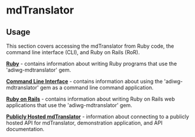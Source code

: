 # mdTranslator

## Usage

This section covers accessing the mdTranslator from Ruby code, the command line interface (CLI), and Ruby on Rails (RoR).  

[__Ruby__](useRubyGem.md) - contains information about writing Ruby programs that use the 'adiwg-mdtranslator' gem.

[__Command Line Interface__](useCli.md) - contains information about using the 'adiwg-mdtranslator' gem as a command line command application.

[__Ruby on Rails__](useRoR.md) - contains information about writing Ruby on Rails web applications that use the 'adiwg-mdtranslator' gem.

[__Publicly Hosted mdTranslator__](publicApi.md) - information about connecting to a publicly hosted API for mdTranslator, demonstration application, and API documentation.
